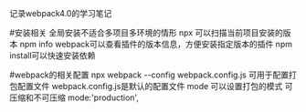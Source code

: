 记录webpack4.0的学习笔记

#安装相关 
	全局安装不适合多项目多环境的情形
	npx 可以扫描当前项目安装的版本 
	npm info webpack可以查看插件的版本信息，方便安装指定版本的插件
	npm install可以快速安装依赖

#webpack的相关配置
	npx webpack --config webpack.config.js 可用于配置打包配置文件
	webpack.config.js是默认的配置文件
		mode 可以设置打包的模式 可压缩和不可压缩 mode:'production',
